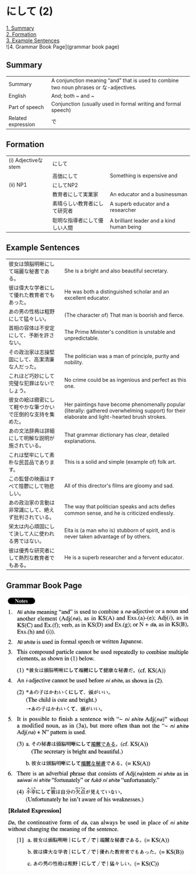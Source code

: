 # にして (2)

[1. Summary](#summary)<br>
[2. Formation](#formation)<br>
[3. Example Sentences](#example-sentences)<br>
![4. Grammar Book Page](grammar book page)<br>


## Summary

<table><tr>   <td>Summary</td>   <td>A conjunction meaning “and” that is used to combine two noun phrases or な-adjectives.</td></tr><tr>   <td>English</td>   <td>And; both ~ and ~</td></tr><tr>   <td>Part of speech</td>   <td>Conjunction (usually used in formal writing and formal speech)</td></tr><tr>   <td>Related expression</td>   <td>で</td></tr></table>

## Formation

<table class="table"><tbody><tr class="tr head"><td class="td"><span class="numbers">(i)</span> <span class="bold">Adjectiveなstem</span></td><td class="td"><span class="concept">にして</span></td><td class="td"></td></tr><tr class="tr"><td class="td"></td><td class="td"><span>高価</span><span class="concept">にして</span></td><td class="td"><span>Something is expensive and</span></td></tr><tr class="tr head"><td class="td"><span class="numbers">(ii)</span> <span class="bold">NP1</span></td><td class="td"><span class="concept">にして</span><span>NP2</span></td><td class="td"></td></tr><tr class="tr"><td class="td"></td><td class="td"><span>教育者</span><span class="concept">にして</span><span>実業家</span></td><td class="td"><span>An educator and a businessman</span></td></tr><tr class="tr"><td class="td"></td><td class="td"><span>素晴らしい教育者</span><span class="concept">にして</span><span>研究者</span></td><td class="td"><span>A superb educator and a researcher</span></td></tr><tr class="tr"><td class="td"></td><td class="td"><span>聡明な指導者</span><span class="concept">にして</span><span>優しい人間</span></td><td class="td"><span>A brilliant leader and a kind human being</span></td></tr></tbody></table>

## Example Sentences

<table><tr>   <td>彼女は頭脳明晰にして端麗な秘書である。</td>   <td>She is a bright and also beautiful secretary.</td></tr><tr>   <td>彼は偉大な学者にして優れた教育者でもあった。</td>   <td>He was both a distinguished scholar and an excellent educator.</td></tr><tr>   <td>あの男の性格は粗野にして猛々しい。</td>   <td>(The character of) That man is boorish and ﬁerce.</td></tr><tr>   <td>首相の容体は不安定にして、予断を許さない。</td>   <td>The Prime Minister's condition is unstable and unpredictable.</td></tr><tr>   <td>その政治家は志操堅固にして、高潔清廉な人だった。</td>   <td>The politician was a man of principle, purity and nobility.</td></tr><tr>   <td>これほど巧妙にして完璧な犯罪はないでしょう。</td>   <td>No crime could be as ingenious and perfect as this one.</td></tr><tr>   <td>彼女の絵は緻密にして軽やかな筆づかいで圧倒的な支持を集めた。</td>   <td>Her paintings have become phenomenally popular (literally: gathered overwhelming support) for their elaborate and light-hearted brush strokes.</td></tr><tr>   <td>あの文法辞典は詳細にして明解な説明が施されている。</td>   <td>That grammar dictionary has clear, detailed explanations.</td></tr><tr>   <td>これは堅牢にして素朴な民芸品であります。</td>   <td>This is a solid and simple (example of) folk art.</td></tr><tr>   <td>この監督の映画はすべて陰鬱にして物悲しい。</td>   <td>All of this director's ﬁlms are gloomy and sad.</td></tr><tr>   <td>あの政治家の言動は非常識にして、絶えず批判されている。</td>   <td>The way that politician speaks and acts deﬁes common sense, and he is criticized endlessly.</td></tr><tr>   <td>栄太は内心頑固にして決して人に使われる男ではない。</td>   <td>Eita is (a man who is) stubborn of spirit, and is never taken advantage of by others.</td></tr><tr>   <td>彼は優秀な研究者にして熱烈な教育者でもある。</td>   <td>He is a superb researcher and a fervent educator.</td></tr></table>

## Grammar Book Page

![](../img/Advancedにして2.png)

